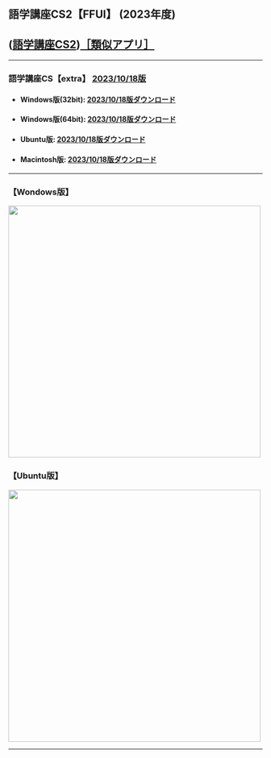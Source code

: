 ## 語学講座CS2【FFUI】 (2023年度)  
## ([語学講座CS2](https://csreviser.github.io/CaptureStream2/))[［類似アプリ］](https://csreviser.github.io/CaptureStream2/application)          

***
### 語学講座CS【extra】 [2023/10/18版](https://github.com/CSReviser/Capturestream2-extra/releases/tag/20231018)                 

   - #### Windows版(32bit): [2023/10/18版ダウンロード](https://github.com/CSReviser/CaptureStream2-extra/releases/download/20231018/CaptureStream2-extra-Windows-20231018.zip)　　
   - #### Windows版(64bit): [2023/10/18版ダウンロード](https://github.com/CSReviser/CaptureStream2-extra/releases/download/20231018/CaptureStream2-extra-Windows-x64-20231018.zip) 　　
   - #### Ubuntu版: [2023/10/18版ダウンロード](https://github.com/CSReviser/CaptureStream2-extra/releases/download/20231018/CaptureStream2-extra-Ubuntu-qt5-20231018.zip)　　
   - #### Macintosh版: [2023/10/18版ダウンロード](https://github.com/CSReviser/CaptureStream2-extra/releases/download/20231018/CaptureStream2-extra-Macintosh-20231018.dmg) 　　　　
                               
***       
### 【Wondows版】                       
<img src="https://github.com/CSReviser/CaptureStream/assets/46049273/67b79c8e-6dc7-4cd8-b244-dd9f7e21e103.png" width="500">


### 【Ubuntu版】                       
<img src="https://github.com/CSReviser/CaptureStream/assets/46049273/bd7d480f-ecba-41b9-818c-091ad71f45c6.png" width="500">

***      
<link rel="shortcut icon" type="image/x-icon" href="https://avatars.githubusercontent.com/u/46049273?v=4">
<meta name="twitter:image:src" content="https://avatars.githubusercontent.com/u/46049273?v=4">
